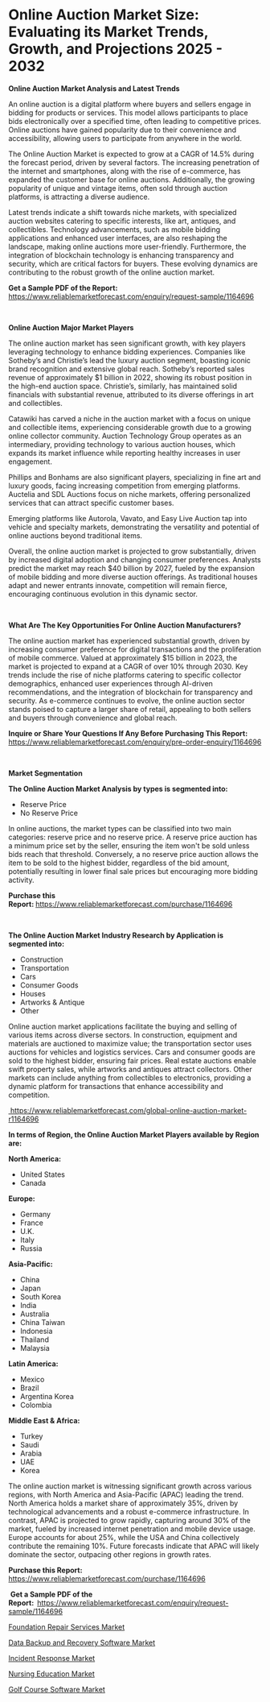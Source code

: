 <p><h1>Online Auction Market Size: Evaluating its Market Trends, Growth, and Projections 2025 - 2032</h1></p><p><strong>Online Auction Market Analysis and Latest Trends</strong></p>
<p><p>An online auction is a digital platform where buyers and sellers engage in bidding for products or services. This model allows participants to place bids electronically over a specified time, often leading to competitive prices. Online auctions have gained popularity due to their convenience and accessibility, allowing users to participate from anywhere in the world.</p><p>The Online Auction Market is expected to grow at a CAGR of 14.5% during the forecast period, driven by several factors. The increasing penetration of the internet and smartphones, along with the rise of e-commerce, has expanded the customer base for online auctions. Additionally, the growing popularity of unique and vintage items, often sold through auction platforms, is attracting a diverse audience.</p><p>Latest trends indicate a shift towards niche markets, with specialized auction websites catering to specific interests, like art, antiques, and collectibles. Technology advancements, such as mobile bidding applications and enhanced user interfaces, are also reshaping the landscape, making online auctions more user-friendly. Furthermore, the integration of blockchain technology is enhancing transparency and security, which are critical factors for buyers. These evolving dynamics are contributing to the robust growth of the online auction market.</p></p>
<p><strong>Get a Sample PDF of the Report:&nbsp;</strong> <a href="https://www.reliablemarketforecast.com/enquiry/request-sample/1164696?utm_campaign=950&utm_medium=2&utm_source=Github&utm_content=ia&utm_term=09032025&utm_id=online-auction">https://www.reliablemarketforecast.com/enquiry/request-sample/1164696</a></p>
<p>&nbsp;</p>
<p><strong>Online Auction Major Market Players</strong></p>
<p><p>The online auction market has seen significant growth, with key players leveraging technology to enhance bidding experiences. Companies like Sotheby’s and Christie’s lead the luxury auction segment, boasting iconic brand recognition and extensive global reach. Sotheby’s reported sales revenue of approximately $1 billion in 2022, showing its robust position in the high-end auction space. Christie’s, similarly, has maintained solid financials with substantial revenue, attributed to its diverse offerings in art and collectibles.</p><p>Catawiki has carved a niche in the auction market with a focus on unique and collectible items, experiencing considerable growth due to a growing online collector community. Auction Technology Group operates as an intermediary, providing technology to various auction houses, which expands its market influence while reporting healthy increases in user engagement.</p><p>Phillips and Bonhams are also significant players, specializing in fine art and luxury goods, facing increasing competition from emerging platforms. Auctelia and SDL Auctions focus on niche markets, offering personalized services that can attract specific customer bases.</p><p>Emerging platforms like Autorola, Vavato, and Easy Live Auction tap into vehicle and specialty markets, demonstrating the versatility and potential of online auctions beyond traditional items.</p><p>Overall, the online auction market is projected to grow substantially, driven by increased digital adoption and changing consumer preferences. Analysts predict the market may reach $40 billion by 2027, fueled by the expansion of mobile bidding and more diverse auction offerings. As traditional houses adapt and newer entrants innovate, competition will remain fierce, encouraging continuous evolution in this dynamic sector.</p></p>
<p>&nbsp;</p>
<p><strong>What Are The Key Opportunities For Online Auction Manufacturers?</strong></p>
<p><p>The online auction market has experienced substantial growth, driven by increasing consumer preference for digital transactions and the proliferation of mobile commerce. Valued at approximately $15 billion in 2023, the market is projected to expand at a CAGR of over 10% through 2030. Key trends include the rise of niche platforms catering to specific collector demographics, enhanced user experiences through AI-driven recommendations, and the integration of blockchain for transparency and security. As e-commerce continues to evolve, the online auction sector stands poised to capture a larger share of retail, appealing to both sellers and buyers through convenience and global reach.</p></p>
<p><strong>Inquire or Share Your Questions If Any Before Purchasing This Report:</strong> <a href="https://www.reliablemarketforecast.com/enquiry/pre-order-enquiry/1164696?utm_campaign=950&utm_medium=2&utm_source=Github&utm_content=ia&utm_term=09032025&utm_id=online-auction">https://www.reliablemarketforecast.com/enquiry/pre-order-enquiry/1164696</a></p>
<p>&nbsp;</p>
<p><strong>Market Segmentation</strong></p>
<p><strong>The Online Auction Market Analysis by types is segmented into:</strong></p>
<p><ul><li>Reserve Price</li><li>No Reserve Price</li></ul></p>
<p><p>In online auctions, the market types can be classified into two main categories: reserve price and no reserve price. A reserve price auction has a minimum price set by the seller, ensuring the item won't be sold unless bids reach that threshold. Conversely, a no reserve price auction allows the item to be sold to the highest bidder, regardless of the bid amount, potentially resulting in lower final sale prices but encouraging more bidding activity.</p></p>
<p><strong>Purchase this Report:&nbsp;</strong><a href="https://www.reliablemarketforecast.com/purchase/1164696?utm_campaign=950&utm_medium=2&utm_source=Github&utm_content=ia&utm_term=09032025&utm_id=online-auction">https://www.reliablemarketforecast.com/purchase/1164696</a></p>
<p>&nbsp;</p>
<p><strong>The Online Auction Market Industry Research by Application is segmented into:</strong></p>
<p><ul><li>Construction</li><li>Transportation</li><li>Cars</li><li>Consumer Goods</li><li>Houses</li><li>Artworks & Antique</li><li>Other</li></ul></p>
<p><p>Online auction market applications facilitate the buying and selling of various items across diverse sectors. In construction, equipment and materials are auctioned to maximize value; the transportation sector uses auctions for vehicles and logistics services. Cars and consumer goods are sold to the highest bidder, ensuring fair prices. Real estate auctions enable swift property sales, while artworks and antiques attract collectors. Other markets can include anything from collectibles to electronics, providing a dynamic platform for transactions that enhance accessibility and competition.</p></p>
<p><a href="https://www.reliablemarketforecast.com/global-online-auction-market-r1164696?utm_campaign=950&utm_medium=2&utm_source=Github&utm_content=ia&utm_term=09032025&utm_id=online-auction">&nbsp;https://www.reliablemarketforecast.com/global-online-auction-market-r1164696</a></p>
<p><strong>In terms of Region, the Online Auction Market Players available by Region are:</strong></p>
<p>
    <p> <strong> North America: </strong>
        <ul>
            <li>United States</li>
            <li>Canada</li>
        </ul>
        </p> 
    <p> <strong> Europe: </strong>
        <ul>
            <li>Germany</li>
            <li>France</li>
            <li>U.K.</li>
            <li>Italy</li>
            <li>Russia</li>
        </ul>
        </p> 
    <p> <strong> Asia-Pacific: </strong>
        <ul>
            <li>China</li>
            <li>Japan</li>
            <li>South Korea</li>
            <li>India</li>
            <li>Australia</li>
            <li>China Taiwan</li>
            <li>Indonesia</li>
            <li>Thailand</li>
            <li>Malaysia</li>
        </ul>
        </p> 
    <p> <strong> Latin America: </strong>
        <ul>
            <li>Mexico</li>
            <li>Brazil</li>
            <li>Argentina Korea</li>
            <li>Colombia</li>
        </ul>
        </p> 
    <p> <strong> Middle East & Africa: </strong>
        <ul>
            <li>Turkey</li>
            <li>Saudi</li>
            <li>Arabia</li>
            <li>UAE</li>
            <li>Korea</li>
        </ul>
    </p>
    </p>
<p><p>The online auction market is witnessing significant growth across various regions, with North America and Asia-Pacific (APAC) leading the trend. North America holds a market share of approximately 35%, driven by technological advancements and a robust e-commerce infrastructure. In contrast, APAC is projected to grow rapidly, capturing around 30% of the market, fueled by increased internet penetration and mobile device usage. Europe accounts for about 25%, while the USA and China collectively contribute the remaining 10%. Future forecasts indicate that APAC will likely dominate the sector, outpacing other regions in growth rates.</p></p>
<p><strong>Purchase this Report: </strong><a href="https://www.reliablemarketforecast.com/purchase/1164696?utm_campaign=950&utm_medium=2&utm_source=Github&utm_content=ia&utm_term=09032025&utm_id=online-auction">https://www.reliablemarketforecast.com/purchase/1164696</a></p>
<p>&nbsp;<strong>Get a Sample PDF of the Report:&nbsp;&nbsp;</strong><a href="https://www.reliablemarketforecast.com/enquiry/request-sample/1164696?utm_campaign=950&utm_medium=2&utm_source=Github&utm_content=ia&utm_term=09032025&utm_id=online-auction">https://www.reliablemarketforecast.com/enquiry/request-sample/1164696</a></p>
<p><strong></strong></p>
<p><p><a href="https://github.com/oshodikurc/Market-Research-Report-List-1/blob/main/foundation-repair-services-market.md?utm_campaign=950&utm_medium=2&utm_source=Github&utm_content=ia&utm_term=09032025&utm_id=online-auction">Foundation Repair Services Market</a></p><p><a href="https://github.com/motanafraxer/Market-Research-Report-List-1/blob/main/data-backup-and-recovery-software-market.md?utm_campaign=950&utm_medium=2&utm_source=Github&utm_content=ia&utm_term=09032025&utm_id=online-auction">Data Backup and Recovery Software Market</a></p><p><a href="https://github.com/noppbebawy/Market-Research-Report-List-1/blob/main/incident-response-market.md?utm_campaign=950&utm_medium=2&utm_source=Github&utm_content=ia&utm_term=09032025&utm_id=online-auction">Incident Response Market</a></p><p><a href="https://github.com/efialiurca/Market-Research-Report-List-1/blob/main/nursing-education-market.md?utm_campaign=950&utm_medium=2&utm_source=Github&utm_content=ia&utm_term=09032025&utm_id=online-auction">Nursing Education Market</a></p><p><a href="https://github.com/ajegiobitsa/Market-Research-Report-List-1/blob/main/golf-course-software-market.md?utm_campaign=950&utm_medium=2&utm_source=Github&utm_content=ia&utm_term=09032025&utm_id=online-auction">Golf Course Software Market</a></p></p>